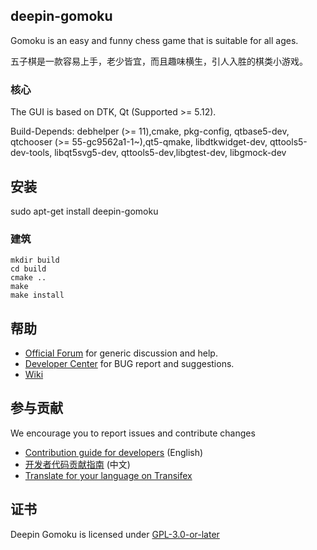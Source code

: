 ## deepin-gomoku

Gomoku is an easy and funny chess game that is suitable for all ages.

五子棋是一款容易上手，老少皆宜，而且趣味横生，引人入胜的棋类小游戏。

### 核心

The GUI is based on DTK, Qt (Supported >= 5.12).

Build-Depends: debhelper (>= 11),cmake, pkg-config, qtbase5-dev, qtchooser (>= 55-gc9562a1-1~),qt5-qmake, libdtkwidget-dev, qttools5-dev-tools, libqt5svg5-dev, qttools5-dev,libgtest-dev, libgmock-dev

## 安装

sudo apt-get install deepin-gomoku

### 建筑

``` shell
mkdir build
cd build
cmake ..
make
make install
```

## 帮助

- [Official Forum](https://bbs.deepin.org/) for generic discussion and help.
- [Developer Center](https://github.com/linuxdeepin/developer-center) for BUG report and suggestions.
- [Wiki](https://wiki.deepin.org/)

## 参与贡献

We encourage you to report issues and contribute changes

- [Contribution guide for developers](https://github.com/linuxdeepin/developer-center/wiki/Contribution-Guidelines-for-Developers-en) (English)
- [开发者代码贡献指南](https://github.com/linuxdeepin/developer-center/wiki/Contribution-Guidelines-for-Developers) (中文)
- [Translate for your language on Transifex](https://www.transifex.com/linuxdeepin/deepin-gomoku/)

## 证书

Deepin Gomoku is licensed under [GPL-3.0-or-later](LICENSE)